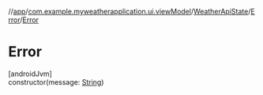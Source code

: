 //[app](../../../../index.md)/[com.example.myweatherapplication.ui.viewModel](../../index.md)/[WeatherApiState](../index.md)/[Error](index.md)/[Error](-error.md)

# Error

[androidJvm]\
constructor(message: [String](https://kotlinlang.org/api/latest/jvm/stdlib/kotlin/-string/index.html))
